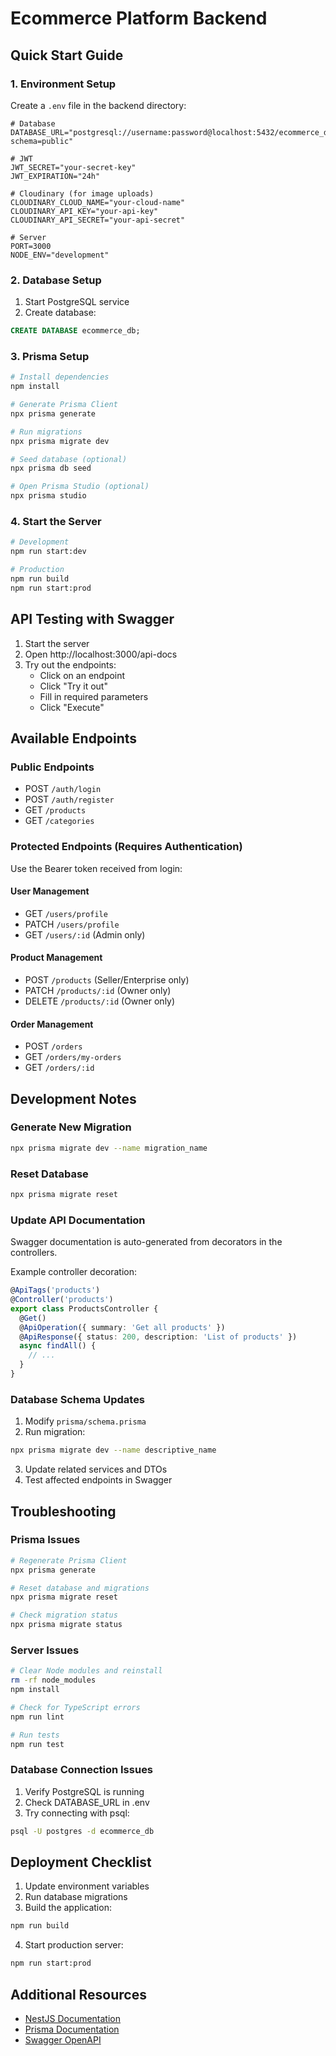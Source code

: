 # Ecommerce Platform Backend

## Quick Start Guide

### 1. Environment Setup

Create a `.env` file in the backend directory:
```env
# Database
DATABASE_URL="postgresql://username:password@localhost:5432/ecommerce_db?schema=public"

# JWT
JWT_SECRET="your-secret-key"
JWT_EXPIRATION="24h"

# Cloudinary (for image uploads)
CLOUDINARY_CLOUD_NAME="your-cloud-name"
CLOUDINARY_API_KEY="your-api-key"
CLOUDINARY_API_SECRET="your-api-secret"

# Server
PORT=3000
NODE_ENV="development"
```

### 2. Database Setup

1. Start PostgreSQL service
2. Create database:
```sql
CREATE DATABASE ecommerce_db;
```

### 3. Prisma Setup

```bash
# Install dependencies
npm install

# Generate Prisma Client
npx prisma generate

# Run migrations
npx prisma migrate dev

# Seed database (optional)
npx prisma db seed

# Open Prisma Studio (optional)
npx prisma studio
```

### 4. Start the Server

```bash
# Development
npm run start:dev

# Production
npm run build
npm run start:prod
```

## API Testing with Swagger

1. Start the server
2. Open http://localhost:3000/api-docs
3. Try out the endpoints:
   - Click on an endpoint
   - Click "Try it out"
   - Fill in required parameters
   - Click "Execute"

## Available Endpoints

### Public Endpoints
- POST `/auth/login`
- POST `/auth/register`
- GET `/products`
- GET `/categories`

### Protected Endpoints (Requires Authentication)
Use the Bearer token received from login:

#### User Management
- GET `/users/profile`
- PATCH `/users/profile`
- GET `/users/:id` (Admin only)

#### Product Management
- POST `/products` (Seller/Enterprise only)
- PATCH `/products/:id` (Owner only)
- DELETE `/products/:id` (Owner only)

#### Order Management
- POST `/orders`
- GET `/orders/my-orders`
- GET `/orders/:id`

## Development Notes

### Generate New Migration
```bash
npx prisma migrate dev --name migration_name
```

### Reset Database
```bash
npx prisma migrate reset
```

### Update API Documentation
Swagger documentation is auto-generated from decorators in the controllers.

Example controller decoration:
```typescript
@ApiTags('products')
@Controller('products')
export class ProductsController {
  @Get()
  @ApiOperation({ summary: 'Get all products' })
  @ApiResponse({ status: 200, description: 'List of products' })
  async findAll() {
    // ...
  }
}
```

### Database Schema Updates
1. Modify `prisma/schema.prisma`
2. Run migration:
```bash
npx prisma migrate dev --name descriptive_name
```
3. Update related services and DTOs
4. Test affected endpoints in Swagger

## Troubleshooting

### Prisma Issues
```bash
# Regenerate Prisma Client
npx prisma generate

# Reset database and migrations
npx prisma migrate reset

# Check migration status
npx prisma migrate status
```

### Server Issues
```bash
# Clear Node modules and reinstall
rm -rf node_modules
npm install

# Check for TypeScript errors
npm run lint

# Run tests
npm run test
```

### Database Connection Issues
1. Verify PostgreSQL is running
2. Check DATABASE_URL in .env
3. Try connecting with psql:
```bash
psql -U postgres -d ecommerce_db
```

## Deployment Checklist

1. Update environment variables
2. Run database migrations
3. Build the application:
```bash
npm run build
```
4. Start production server:
```bash
npm run start:prod
```

## Additional Resources

- [NestJS Documentation](https://docs.nestjs.com/)
- [Prisma Documentation](https://www.prisma.io/docs/)
- [Swagger OpenAPI](https://swagger.io/specification/)